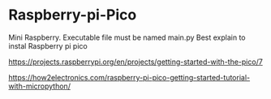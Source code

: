 # Raspberry-pi-Pico
Mini Raspberry. Executable file must be named   main.py
Best explain to instal Raspberry pi pico

https://projects.raspberrypi.org/en/projects/getting-started-with-the-pico/7

https://how2electronics.com/raspberry-pi-pico-getting-started-tutorial-with-micropython/
